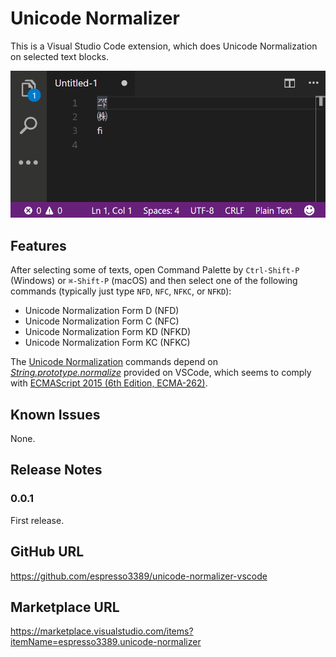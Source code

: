 # Unicode Normalizer

This is a Visual Studio Code extension, which does Unicode Normalization on selected text blocks.


![](https://raw.githubusercontent.com/espresso3389/unicode-normalizer-vscode/master/images/intro.gif)

## Features

After selecting some of texts, open Command Palette by `Ctrl-Shift-P` (Windows) or `⌘-Shift-P` (macOS) and then select one of the following commands (typically just type `NFD`, `NFC`, `NFKC`, or `NFKD`):

- Unicode Normalization Form D (NFD)
- Unicode Normalization Form C (NFC)
- Unicode Normalization Form KD (NFKD)
- Unicode Normalization Form KC (NFKC)

The [Unicode Normalization](http://www.unicode.org/reports/tr15/tr15-29.html) commands depend on [_String.prototype.normalize_]((http://www.ecma-international.org/ecma-262/6.0/#sec-string.prototype.normalize)) provided on VSCode, which seems to comply with [ECMAScript 2015 (6th Edition, ECMA-262)](http://www.ecma-international.org/ecma-262/6.0/#sec-string.prototype.normalize).

## Known Issues

None.

## Release Notes

### 0.0.1

First release.

## GitHub URL

https://github.com/espresso3389/unicode-normalizer-vscode

## Marketplace URL

https://marketplace.visualstudio.com/items?itemName=espresso3389.unicode-normalizer
